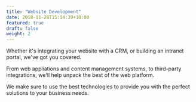 ```yaml
---
title: "Website Development"
date: 2018-11-28T15:14:39+10:00
featured: true
draft: false
weight: 2
---
```


Whether it's integrating your website with a CRM, or building an intranet portal, we've got you covered.

From web appliations and content management systems, to third-party integrations, we'll help unpack the best of the web platform.

We make sure to use the best technologies to provide you with the perfect solutions to your business needs.